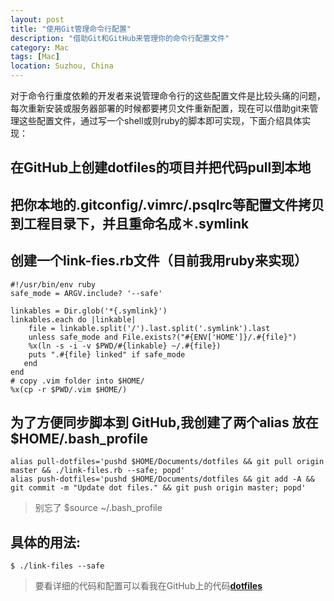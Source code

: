 ```yaml
---
layout: post
title: "使用Git管理命令行配置"
description: "借助Git和GitHub来管理你的命令行配置文件"
category: Mac
tags: [Mac]
location: Suzhou, China
---
```


对于命令行重度依赖的开发者来说管理命令行的这些配置文件是比较头痛的问题，每次重新安装或服务器部署的时候都要拷贝文件重新配置，现在可以借助git来管理这些配置文件，通过写一个shell或则ruby的脚本即可实现，下面介绍具体实现：

## 在GitHub上创建dotfiles的项目并把代码pull到本地

## 把你本地的.gitconfig/.vimrc/.psqlrc等配置文件拷贝到工程目录下，并且重命名成＊.symlink

## 创建一个link-fies.rb文件（目前我用ruby来实现）

    #!/usr/bin/env ruby
    safe_mode = ARGV.include? '--safe'

    linkables = Dir.glob('*{.symlink}')
    linkables.each do |linkable|
        file = linkable.split('/').last.split('.symlink').last
        unless safe_mode and File.exists?("#{ENV['HOME']}/.#{file}")
        %x(ln -s -i -v $PWD/#{linkable} ~/.#{file})
        puts ".#{file} linked" if safe_mode
       end
    end
    # copy .vim folder into $HOME/
    %x(cp -r $PWD/.vim $HOME/)

## 为了方便同步脚本到 GitHub,我创建了两个alias 放在$HOME/.bash_profile

    alias pull-dotfiles='pushd $HOME/Documents/dotfiles && git pull origin master && ./link-files.rb --safe; popd'
    alias push-dotfiles='pushd $HOME/Documents/dotfiles && git add -A && git commit -m "Update dot files." && git push origin master; popd'

> 别忘了 $source ~/.bash_profile

## 具体的用法:

    $ ./link-files --safe

> 要看详细的代码和配置可以看我在GitHub上的代码[**dotfiles**](https://github.com/tim-tang/dotfiles)
